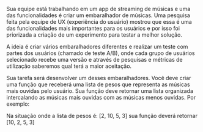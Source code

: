 Sua equipe está trabalhando em um app de streaming de músicas e uma das funcionalidades é criar um embaralhador de músicas. Uma pesquisa feita pela equipe de UX (experiência do usuário) mostrou que essa é uma das funcionalidades mais importantes para os usuários e por isso foi priorizada a criação de um experimento para testar a melhor solução.

A ideia é criar vários embaralhadores diferentes e realizar um teste com partes dos usuários (chamado de teste A/B), onde cada grupo de usuários selecionado recebe uma versão e através de pesquisas e métricas de utilização saberemos qual terá a maior aceitação.

Sua tarefa será desenvolver um desses embaralhadores. Você deve criar uma função que receberá uma lista de pesos que representa as músicas mais ouvidas pelo usuário. Sua função deve retornar uma lista organizada intercalando as músicas mais ouvidas com as músicas menos ouvidas. Por exemplo:

Na situação onde a lista de pesos é: [2, 10, 5, 3] sua função deverá retornar [10, 2, 5, 3]